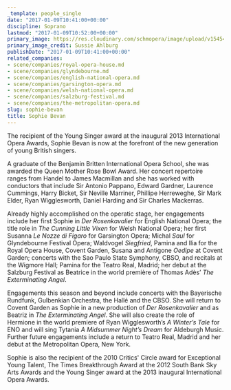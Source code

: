 ```yaml
---
_template: people_single
date: "2017-01-09T10:41:00+00:00"
discipline: Soprano
lastmod: "2017-01-09T10:52:00+00:00"
primary_image: https://res.cloudinary.com/schmopera/image/upload/v1545409169/media/webhook-uploads/1483958325291/2017-01-09---Sophie-Bevan-Sussie-Ahlburg.jpg.jpg
primary_image_credit: Sussie Ahlburg
publishDate: "2017-01-09T10:41:00+00:00"
related_companies:
- scene/companies/royal-opera-house.md
- scene/companies/glyndebourne.md
- scene/companies/english-national-opera.md
- scene/companies/garsington-opera.md
- scene/companies/welsh-national-opera.md
- scene/companies/salzburg-festival.md
- scene/companies/the-metropolitan-opera.md
slug: sophie-bevan
title: Sophie Bevan
---
```


The recipient of the Young Singer award at the inaugural 2013 International Opera Awards, Sophie Bevan is now at the forefront of the new generation of young British singers. 

A graduate of the Benjamin Britten International Opera School, she was awarded the Queen Mother Rose Bowl Award. Her concert repertoire ranges from Handel to James Macmillan and she has worked with conductors that include Sir Antonio Pappano, Edward Gardner, Laurence Cummings, Harry Bicket, Sir Neville Marriner, Phillipe Herreweghe, Sir Mark Elder, Ryan Wigglesworth, Daniel Harding and Sir Charles Mackerras. 

Already highly accomplished on the operatic stage, her engagements include her first Sophie in *Der Rosenkavalier* for English National Opera; the title role in *The Cunning Little Vixen* for Welsh National Opera; her first Susanna *Le Nozze di Figaro* for Garsington Opera; Michal *Saul* for Glyndebourne Festival Opera; Waldvogel *Siegfried*, Pamina and Ilia for the Royal Opera House, Covent Garden, Susana and Antigone *Oedipe* at Covent Garden; concerts with the Sao Paulo State Symphony, CBSO, and recitals at the Wigmore Hall; Pamina for the Teatro Real, Madrid; her debut at the Salzburg Festival as Beatrice in the world première of Thomas Adès’ *The Exterminating Angel*.

Engagements this season and beyond include concerts with the Bayerische Rundfunk, Gulbenkian Orchestra, the Hallé and the CBSO. She will return to Covent Garden as Sophie in a new production of *Der Rosenkavalier* and as Beatriz in *The Exterminating Angel*. She will also create the role of Hermione in the world premiere of Ryan Wigglesworth’s *A Winter’s Tale* for ENO and will sing Tytania *A Midsummer Night’s Dream* for Aldeburgh Music. Further future engagements include a return to Teatro Real, Madrid and her debut at the Metropolitan Opera, New York.
    
Sophie is also the recipient of the 2010 Critics' Circle award for Exceptional Young Talent, The Times Breakthrough Award at the 2012 South Bank Sky Arts Awards and the Young Singer award at the 2013 inaugural International Opera Awards.
